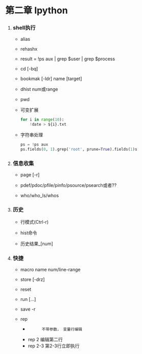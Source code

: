 # 第二章 Ipython

1. ### shell执行

    * alias
    
    * rehashx

    * result = !ps aux | grep $user | grep $process

    * cd [-bq]

    * bookmak [-ldr]  name [target]

    * dhist  num或range

    * pwd

    * 可变扩展
    	```python
    	for i in range(10):
    		!date > ${i}.txt
    	```
    	
    * 字符串处理

        ```python
        ps = !ps aux
        ps.fields(0, 1).grep('root', prune=True).fields(1)s
        ```

2. ### 信息收集

    * page [-r]

    * pdef/pdoc/pfile/pinfo/psource/psearch或者??

    * who/who_ls/whos

3. ### 历史

    * 行模式(Ctrl-r)

    * hist命令

    * 历史结果_[num]

4. ### 快捷

    * macro name num/line-range

    * store [-drz]

    * reset

    * run [...]

    * save -r

    * rep
        -           不带参数， 变量行编辑
        - rep 2     编辑第二行
        - rep 2-3   第2-3行立即执行

